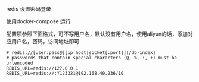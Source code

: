 redis 设置密码登录

使用docker-compose 运行

配置项参照下面格式，可不写用户名，默认没有用户名，使用aliyun的话，添加对应用户名，密码，访问地址即可


```text
# redis://[user:pass@][ip|host|socket[:port]][/db-index]
# passwords that contain special characters (@, %, :, +) must be urlencoded
REDIS_URL=redis://127.0.0.1
REDIS_URL=redis://:Y123321@192.168.40.236/10
```
